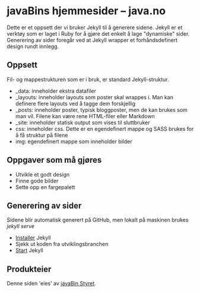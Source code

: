 # javaBins hjemmesider – java.no
Dette er et oppsett der vi bruker Jekyll til å generere sidene. Jekyll er et verktøy som er laget i Ruby for å gjøre det 
enkelt å lage "dynamiske" sider. Generering av sider foregår ved at Jekyll wrapper et forhåndsdefinert design rundt innlegg.

## Oppsett
Fil- og mappestrukturen som er i bruk, er standard Jekyll-struktur.
* _data: inneholder ekstra datafiler
* _layouts: inneholder layouts som poster skal wrappes i. Man kan definere flere layouts ved å tagge dem forskjellig
* _posts: inneholder poster, typisk bloggposter, men de kan brukes som man vil. Filene kan være rene HTML-filer eller Markdown
* _site: inneholder statisk output som vises til sluttbruker
* css: inneholder css. Dette er en egendefinert mappe og SASS brukes for å få struktur på filene
* img: egendefinert mappe som inneholder bilder

## Oppgaver som må gjøres
* Utvikle et godt design
* Finne gode bilder
* Sette opp en fargepalett

## Generering av sider
Sidene blir automatisk generert på GitHub, men lokalt på maskinen brukes
*jekyll serve*
* [Installer](http://jekyllrb.com/docs/installation/) Jekyll
* Sjekk ut koden fra utviklingsbranchen
* [Start](http://jekyllrb.com/docs/usage/) Jekyll

## Produkteier
Denne siden 'eies' av [javaBin Styret](mailto:styret@java.no).
